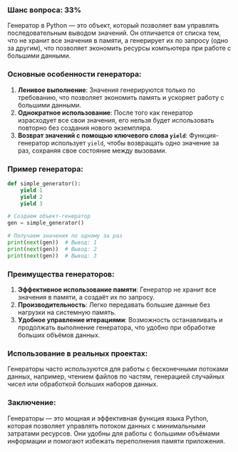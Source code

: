 ### Шанс вопроса: 33%

Генератор в Python — это объект, который позволяет вам управлять последовательным выводом значений. Он отличается от списка тем, что не хранит все значения в памяти, а генерирует их по запросу (одно за другим), что позволяет экономить ресурсы компьютера при работе с большими данными.

### Основные особенности генератора:
1. **Ленивое выполнение**: Значения генерируются только по требованию, что позволяет экономить память и ускоряет работу с большими данными.
2. **Однократное использование**: После того как генератор израсходует все свои значения, его нельзя будет использовать повторно без создания нового экземпляра.
3. **Возврат значений с помощью ключевого слова `yield`**: Функция-генератор использует `yield`, чтобы возвращать одно значение за раз, сохраняя свое состояние между вызовами.

### Пример генератора:
```python
def simple_generator():
    yield 1
    yield 2
    yield 3

# Создаем объект-генератор
gen = simple_generator()

# Получаем значения по одному за раз
print(next(gen))  # Вывод: 1
print(next(gen))  # Вывод: 2
print(next(gen))  # Вывод: 3
```

### Преимущества генераторов:
1. **Эффективное использование памяти**: Генератор не хранит все значения в памяти, а создаёт их по запросу.
2. **Производительность**: Легко передавать большие данные без нагрузки на системную память.
3. **Удобное управление итерациями**: Возможность останавливать и продолжать выполнение генератора, что удобно при обработке больших объёмов данных.

### Использование в реальных проектах:
Генераторы часто используются для работы с бесконечными потоками данных, например, чтением файлов по частям, генерацией случайных чисел или обработкой больших наборов данных.

### Заключение:
Генераторы — это мощная и эффективная функция языка Python, которая позволяет управлять потоком данных с минимальными затратами ресурсов. Они удобны для работы с большими объёмами информации и помогают избежать переполнения памяти приложения.